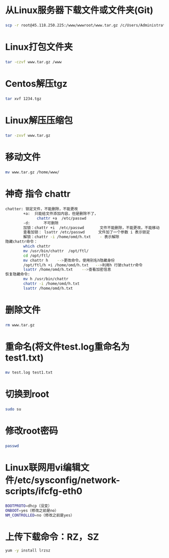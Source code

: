 # 从Linux服务器下载文件或文件夹(Git)
###
```Bash
scp -r root@45.118.250.225:/www/wwwroot/www.tar.gz /c/Users/Administrator/Desktop/
```
# Linux打包文件夹
###
```Bash
tar -czvf www.tar.gz /www
```
# Centos解压tgz
###
```Bash
tar xvf 1234.tgz
```
# Linux解压压缩包
###
```Bash
tar -zxvf www.tar.gz
```
# 移动文件
###
```Bash
mv www.tar.gz /home/www/
```
# 神奇 指令 chattr
###
```Bash
chatter: 锁定文件，不能删除，不能更改
        +a:  只能给文件添加内容，但是删除不了，
              chattr +a  /etc/passwd
        -d:      不可删除
        加锁：chattr +i  /etc/passwd       文件不能删除，不能更改，不能移动
        查看加锁： lsattr /etc/passwd      文件加了一个参数 i 表示锁定
        解锁：chattr -i /home/omd/h.txt    - 表示解除
隐藏chattr命令：
		which chattr
		mv /usr/bin/chattr  /opt/ftl/
		cd /opt/ftl/
		mv chattr h    -->更改命令，使用别名h隐藏身份
		/opt/ftl/h +i /home/omd/h.txt   -->利用h 行驶chattr命令
		lsattr /home/omd/h.txt    -->查看加密信息
恢复隐藏命令:
		mv h /usr/bin/chattr
		chattr -i /home/omd/h.txt
		lsattr /home/omd/h.txt
```
# 删除文件
###
```Bash
rm www.tar.gz
```
# 重命名(将文件test.log重命名为test1.txt)
###
```Bash
mv test.log test1.txt
```
# 切换到root
###
```Bash
sudo su
```
# 修改root密码
###
```Bash
passwd
```
# Linux联网用vi编辑文件/etc/sysconfig/network-scripts/ifcfg-eth0
###
```Bash
BOOTPROTO=dhcp（没变）
ONBOOT=yes（修改之前是no）
NM_CONTROLLED=no（修改之前是yes）
```
# 上传下载命令：RZ，SZ
```Bash
yum -y install lrzsz 
```